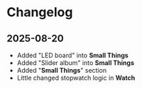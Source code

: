 # Changelog
## 2025-08-20
- Added "LED board" into **Small Things**
- Added "Slider album" into **Small Things**
- Added "**Small Things**" section
- Little changed stopwatch logic in **Watch**